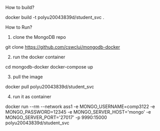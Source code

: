 How to build?

docker build -t polyu20043839d/student_svc .

How to Run?
1. clone the MongoDB repo

git clone https://github.com/cswclui/mongodb-docker

2. run the docker container

cd mongodb-docker
docker-compose up

3. pull the image

docker pull polyu20043839d/student_svc

4. run it as container

docker run --rm --network ass1 -e MONGO_USERNAME=comp3122 -e MONGO_PASSWORD=12345 -e MONGO_SERVER_HOST='mongo' -e MONGO_SERVER_PORT='27017' -p 9990:15000 polyu20043839d/student_svc
